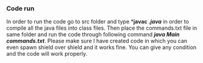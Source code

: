 ### Code run 
In order to run the code go to src folder and type ***javac *.java*** in order to compile all the java files into class files. Then place the commands.txt file in same folder and run the code through following command ***java Main commands.txt***. 
Please make sure I have created code in which you can even spawn shield over shield and it works fine. You can give any condition and the code will work properly.
